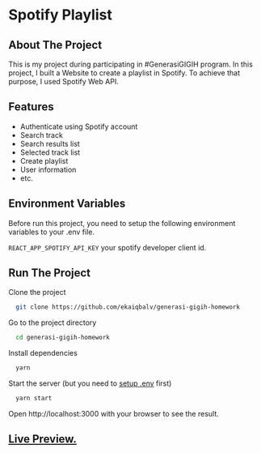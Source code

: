 # Spotify Playlist

## About The Project

This is my project during participating in #GenerasiGIGIH program. In this project, I built a Website to create a playlist in Spotify. To achieve that purpose, I used Spotify Web API.

## Features
- Authenticate using Spotify account
- Search track
- Search results list
- Selected track list
- Create playlist
- User information
- etc.

## Environment Variables
Before run this project, you need to setup the following environment variables to your .env file.

`REACT_APP_SPOTIFY_API_KEY` your spotify developer client id.

## Run The Project

Clone the project

```bash
  git clone https://github.com/ekaiqbalv/generasi-gigih-homework
```

Go to the project directory

```bash
  cd generasi-gigih-homework
```

Install dependencies

```bash
  yarn
```

Start the server (but you need to [setup .env](#environment-variables) first)

```bash
  yarn start
```

Open http://localhost:3000 with your browser to see the result.

## [Live Preview.](https://gg-spotify-ekaiqbalv.vercel.app)
